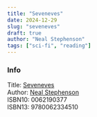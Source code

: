 ```yaml
---
title: "Seveneves"
date: 2024-12-29
slug: "seveneves"
draft: true
author: "Neal Stephenson"
tags: ["sci-fi", "reading"]
---
```


### Info

Title: [Seveneves](https://en.wikipedia.org/wiki/Seveneves)\
Author: [Neal Stephenson](https://en.wikipedia.org/wiki/Neal_Stephenson)\
ISBN10: 0062190377\
ISBN13: 9780062334510
